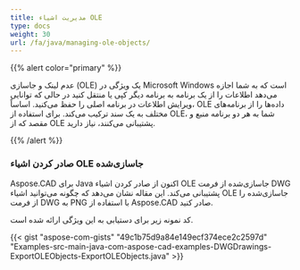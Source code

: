 ```yaml
---
title: مدیریت اشیاء OLE
type: docs
weight: 30
url: /fa/java/managing-ole-objects/
---
```


{{% alert color="primary" %}} 

عدم لینک و جاسازی (OLE) یک ویژگی در Microsoft Windows است که به شما اجازه می‌دهد اطلاعات را از یک برنامه به برنامه دیگر کپی یا منتقل کنید در حالی که توانایی ویرایش اطلاعات در برنامه اصلی را حفظ می‌کنید. اساساً، OLE داده‌ها را از برنامه‌های مختلف به یک سند ترکیب می‌کند. برای استفاده از OLE، شما به هر دو برنامه منبع و مقصد که از OLE پشتیبانی می‌کنند، نیاز دارید.

{{% /alert %}} 
### **صادر کردن اشیاء OLE جاسازی‌شده**
Aspose.CAD برای Java اکنون از صادر کردن اشیاء OLE جاسازی‌شده از فرمت DWG پشتیبانی می‌کند. این مقاله نشان می‌دهد که چگونه می‌توانید اشیاء OLE جاسازی‌شده را از فرمت DWG به PNG با استفاده از Aspose.CAD صادر کنید.

کد نمونه زیر برای دستیابی به این ویژگی ارائه شده است.

{{< gist "aspose-com-gists" "49c1b75d9a84e149ecf374ece2c2597d" "Examples-src-main-java-com-aspose-cad-examples-DWGDrawings-ExportOLEObjects-ExportOLEObjects.java" >}}
